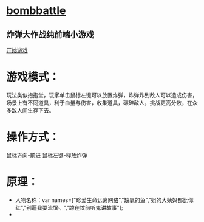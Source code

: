 # [bombbattle](https://github.com/theajack/bombbattle)
## 炸弹大作战纯前端小游戏

[开始游戏](https://theajack.github.io/bombbattle)

# 游戏模式：
 玩法类似抱抱堂，玩家单击鼠标左键可以放置炸弹，炸弹炸到敌人可以造成伤害，场景上有不同道具，利于血量与伤害，收集道具，碾碎敌人，挑战更高分数，在众多敌人间生存下去。 
# 操作方式：
 鼠标方向-前进
 鼠标左键-释放炸弹
# 原理：
* 人物名称：var names=["珍爱生命远离网络","缺氧的鱼","姐的大姨妈都比你红","别逼我耍流氓╮","蹲在坟前听鬼讲故事"];
* 
